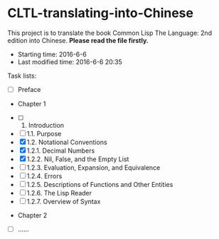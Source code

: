 # CLTL-translating-into-Chinese
This project is to translate the book Common Lisp The Language: 2nd edition into Chinese.
****Please read the file <About Permission> firstly.****
- Starting time: 2016-6-6
- Last modified time: 2016-6-6 20:35

Task lists:
- [ ] Preface
- Chapter 1
- [ ] 1. Introduction
- [ ] 1.1. Purpose
- [x] 1.2. Notational Conventions
- [x] 1.2.1. Decimal Numbers
- [x] 1.2.2. Nil, False, and the Empty List
- [ ] 1.2.3. Evaluation, Expansion, and Equivalence
- [ ] 1.2.4. Errors
- [ ] 1.2.5. Descriptions of Functions and Other Entities
- [ ] 1.2.6. The Lisp Reader
- [ ] 1.2.7. Overview of Syntax 
- Chapter 2
- [ ] ......
